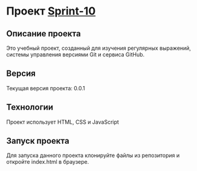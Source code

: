 # Проект [Sprint-10][1]
## Описание проекта
Это учебный проект, созданный для изучения регулярных выражений, системы управления версиями Git и сервиса GitHub.
## Версия
Текущая версия проекта: 0.0.1
## Технологии
Проект использует HTML, CSS и JavaScript
## Запуск проекта
Для запуска данного проекта клонируйте файлы из репозитория и откройте index.html в браузере.


[1]: https://yandex.ru
